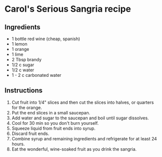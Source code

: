 # Carol's Serious Sangria recipe

## Ingredients

* 1 bottle red wine (cheap, spanish)
* 1 lemon
* 1 orange
* 1 lime
* 2 Tbsp brandy
* 1/2 c sugar
* 1/2 c water
* 1 - 2 c carbonated water

## Instructions

1. Cut fruit into 1/4" slices and then cut the slices into halves, or quarters for the orange.
2. Put the end slices in a small saucepan.
3. Add water and sugar to the saucepan and boil until sugar dissolves.
4. Cool for 30 min so you don't burn yourself.
5. Squeeze liquid from fruit ends into syrup. 
6. Discard fruit ends.
7. Combine syrup and remaining ingredients and refrigerate for at least 24 hours.
8. Eat the wonderful, wine-soaked fruit as you drink the sangria.
